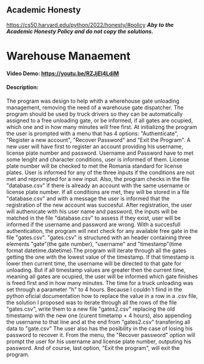 ## Academic Honesty
https://cs50.harvard.edu/python/2022/honesty/#policy
_**Aby to the Academic Honesty Policy and do not copy the solutions.**_

# Warehouse Manaement
#### Video Demo:  <https://youtu.be/RZJjEl4LdiM>
#### Description:
The program was design to help whith a wherehouse gate unloading management, removing the need of a warehouse gate dispatcher. The program should be used by truck drivers so they can be automatically assigned to a free unloading gate, or be informed, if all gates are ocupied, which one and in how many minutes will free first.
At initializng the program the user is prompted with a menu that has 4 options: "Authenticate", "Register a new account", "Recover Password" and "Exit the Program".
A new user will have first to register an account providing his username, license plate number and password. Username and Password have to met some lenght and character conditions, user is informed of them. License plate number will be checked to met the Romania standard for license plates.
User is informed for any of the three inputs if the conditions are not met and reprompted for a new input. Also, the program checks in the file "database.csv" if there is already an account with the same username or license plate number.
If all conditions are met, they will be stored in a file "database.csv" and with a message the user is informed that the registration of the new account was succesful.
After registration, the user will authenicate with his user name and password, the inputs will be matched in the file "database.csv" to assess if they exist, user will be informed if the username and password are wrong.
With a succesfull authentication, the program will next check for any available free gate in the file "gates.csv". "gates.csv" is structured with an header containing three elements "gate"(the gate number), "username" and "timestamp"(time format datetime.datetime).The program will iterate through all the gates getting the one with the lowest value of the timestamp. If that timestamp is lower then current time, the username will be directed to that gate for unloading. But if all timestamp values are greater then the current time, meaning all gates are ocupied, the user will be informed which gate finishes is freed first and in how many minutes.
The time for a truck unloading was set through a parameter "h" to 4 hours.
Because I couldn`t fiind in the python oficial documentation how to replace the value in a row in a .csv file, the solution I proposed was to iterate through all the rows of the file "gates.csv", write them to a new file "gates2.csv" replacing the old timestamp with the new one (curent timetamp + 4 hours), also appending the username to that line and at the end from "gates2.csv" transfering all data to "gate.csv"
The user also has the posibility in the case of losing his password to recover it. From the menu, the "Recover password" option will prompt the user for his username and license plate number, outputing his password.
And of course, last option, "Exit the program", will exit the program.
